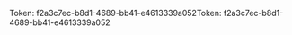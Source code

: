 <span data-ttu-id="c4972-101">Token: f2a3c7ec-b8d1-4689-bb41-e4613339a052</span><span class="sxs-lookup"><span data-stu-id="c4972-101">Token: f2a3c7ec-b8d1-4689-bb41-e4613339a052</span></span>
